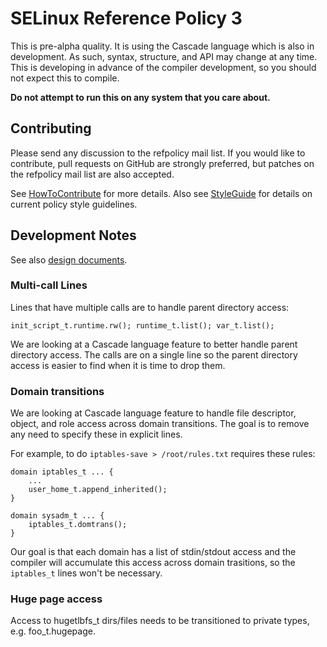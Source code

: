 # SELinux Reference Policy 3

This is pre-alpha quality.  It is using the Cascade language which is also
in development.  As such, syntax, structure, and API may change at any time.
This is developing in advance of the compiler development, so you should
not expect this to compile.

**Do not attempt to run this on any system that you care about.**

## Contributing

Please send any discussion to the refpolicy mail list.  If you would like to
contribute, pull requests on GitHub are strongly preferred, but patches on
the refpolicy mail list are also accepted.

See [HowToContribute](doc/HowToContribute.md) for more details.  Also see
[StyleGuide](doc/StyleGuide.md) for details on current policy style guidelines.

## Development Notes

See also [design documents](doc/design/README.md).

### Multi-call Lines

Lines that have multiple calls are to handle parent directory access:

```text
init_script_t.runtime.rw(); runtime_t.list(); var_t.list();
```

We are looking at a Cascade language feature to better handle parent
directory access.  The calls are on a single line so the parent
directory access is easier to find when it is time to drop them.

### Domain transitions

We are looking at Cascade language feature to handle file descriptor,
object, and role access across domain transitions.  The goal is to
remove any need to specify these in explicit lines.

For example, to do `iptables-save > /root/rules.txt` requires these
rules:

```text
domain iptables_t ... {
    ...
    user_home_t.append_inherited();
}

domain sysadm_t ... {
    iptables_t.domtrans();
}
```

Our goal is that each domain has a list of stdin/stdout access and the
compiler will accumulate this access across domain trasitions, so the
`iptables_t` lines won't be necessary.

### Huge page access

Access to hugetlbfs_t dirs/files needs to be transitioned to
private types, e.g. foo_t.hugepage.
